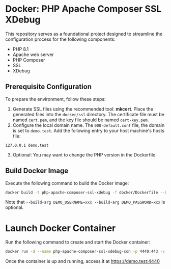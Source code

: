# Docker: PHP Apache Composer SSL XDebug

This repository serves as a foundational project designed to streamline the configuration process for the following components:
- PHP 8.1
- Apache web server
- PHP Composer
- SSL
- XDebug 

## Prerequisite Configuration
To prepare the environment, follow these steps:
1. Generate SSL files using the recommended tool: **mkcert**. Place the generated files into the `docker/ssl` directory. The certificate file must be named `cert.pem`, and the key file should be named `cert-key.pem`.
2. Configure the local domain name. The `000-default.conf` file, the domain is set to `demo.test`. Add the following entry to your host machine's hosts file:
  ```
  127.0.0.1 demo.test
  ```
3. Optional: You may want to change the PHP version in the Dockerfile.

## Build Docker Image
Execute the following command to build the Docker image:
```bash
docker build -t php-apache-composer-ssl-xdebug -f docker/Dockerfile --build-arg DEMO_USERNAME=xxx --build-arg DEMO_PASSWORD=xxx .
```
Note that `--build-arg DEMO_USERNAME=xxx --build-arg DEMO_PASSWORD=xxx` is optional.

# Launch Docker Container
Run the following command to create and start the Docker container:
```bash
docker run -d --name php-apache-composer-ssl-xdebug-con -p 4440:443 -v "$(pwd)":/var/www/html php-apache-composer-ssl-xdebug
```

Once the container is up and running, access it at https://demo.test:4440
